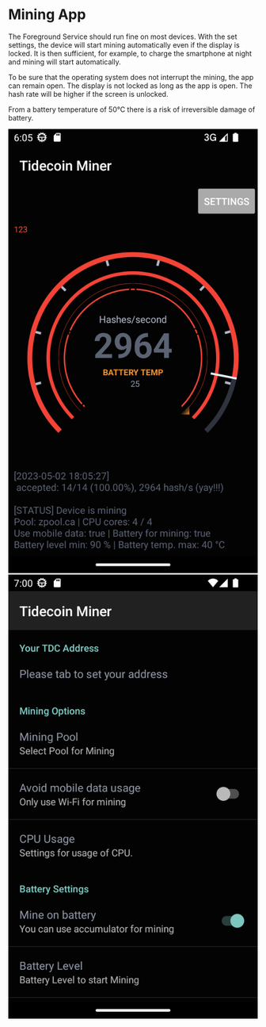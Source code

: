 # Mining App

The Foreground Service should run fine on most devices.
With the set settings, the device will start mining automatically even if the display is locked.
It is then sufficient, for example, to charge the smartphone at night and mining will start automatically.

To be sure that the operating system does not interrupt the mining, the app can remain open. The display is not locked as long as the app is open.
The hash rate will be higher if the screen is unlocked.

From a battery temperature of 50°C there is a risk of irreversible damage of battery.

![Mining App](/img/1.png)
![Settings](/img/2.png)

